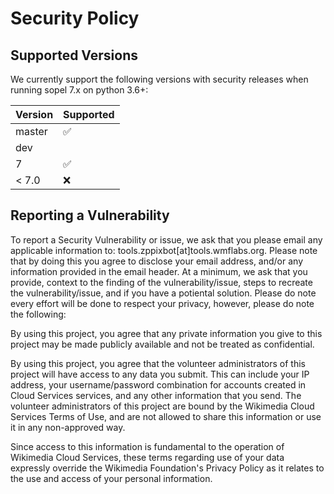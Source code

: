 # Security Policy

## Supported Versions

We currently support the following versions with security releases when running sopel 7.x on python 3.6+:

| Version | Supported          |
| ------- | ------------------ |
| master  | :white_check_mark: |
| dev     |                    |
| 7       | :white_check_mark: |
| < 7.0   | :x:                |

## Reporting a Vulnerability

To report a Security Vulnerability or issue, we ask that you please email any applicable information to: tools.zppixbot[at]tools.wmflabs.org. 
Please note that by doing this you agree to disclose your email address, and/or any information provided in the email header. 
At a minimum, we ask that you provide, context to the finding of the vulnerability/issue, steps to recreate the vulnerability/issue, and if you have a potiental solution.
Please do note every effort will be done to respect your privacy, however, please do note the following:

By using this project, you agree that any private information you give to this project may be made publicly available and not be treated as confidential.

By using this project, you agree that the volunteer administrators of this project will have access to any data you submit. This can include your IP address, your username/password combination for accounts created in Cloud Services services, and any other information that you send. The volunteer administrators of this project are bound by the Wikimedia Cloud Services Terms of Use, and are not allowed to share this information or use it in any non-approved way.

Since access to this information is fundamental to the operation of Wikimedia Cloud Services, these terms regarding use of your data expressly override the Wikimedia Foundation's Privacy Policy as it relates to the use and access of your personal information.
